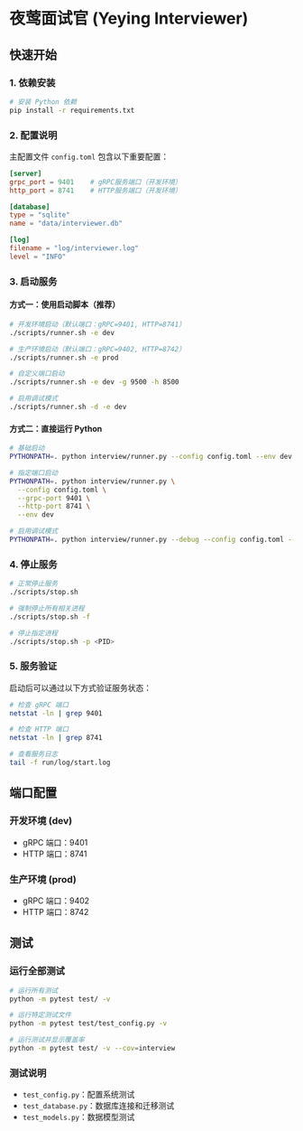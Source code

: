 # 夜莺面试官 (Yeying Interviewer)

## 快速开始

### 1. 依赖安装

```bash
# 安装 Python 依赖
pip install -r requirements.txt
```

### 2. 配置说明

主配置文件 `config.toml` 包含以下重要配置：

```toml
[server]
grpc_port = 9401    # gRPC服务端口（开发环境）
http_port = 8741    # HTTP服务端口（开发环境）

[database]
type = "sqlite"
name = "data/interviewer.db"

[log]
filename = "log/interviewer.log"
level = "INFO"
```

### 3. 启动服务

#### 方式一：使用启动脚本（推荐）

```bash
# 开发环境启动（默认端口：gRPC=9401, HTTP=8741）
./scripts/runner.sh -e dev

# 生产环境启动（默认端口：gRPC=9402, HTTP=8742）
./scripts/runner.sh -e prod

# 自定义端口启动
./scripts/runner.sh -e dev -g 9500 -h 8500

# 启用调试模式
./scripts/runner.sh -d -e dev
```

#### 方式二：直接运行 Python

```bash
# 基础启动
PYTHONPATH=. python interview/runner.py --config config.toml --env dev

# 指定端口启动
PYTHONPATH=. python interview/runner.py \
  --config config.toml \
  --grpc-port 9401 \
  --http-port 8741 \
  --env dev

# 启用调试模式
PYTHONPATH=. python interview/runner.py --debug --config config.toml --env dev
```

### 4. 停止服务

```bash
# 正常停止服务
./scripts/stop.sh

# 强制停止所有相关进程
./scripts/stop.sh -f

# 停止指定进程
./scripts/stop.sh -p <PID>
```

### 5. 服务验证

启动后可以通过以下方式验证服务状态：

```bash
# 检查 gRPC 端口
netstat -ln | grep 9401

# 检查 HTTP 端口  
netstat -ln | grep 8741

# 查看服务日志
tail -f run/log/start.log
```

## 端口配置

### 开发环境 (dev)
- gRPC 端口：9401
- HTTP 端口：8741

### 生产环境 (prod)
- gRPC 端口：9402
- HTTP 端口：8742

## 测试

### 运行全部测试

```bash
# 运行所有测试
python -m pytest test/ -v

# 运行特定测试文件
python -m pytest test/test_config.py -v

# 运行测试并显示覆盖率
python -m pytest test/ -v --cov=interview
```

### 测试说明

- `test_config.py`：配置系统测试
- `test_database.py`：数据库连接和迁移测试  
- `test_models.py`：数据模型测试
